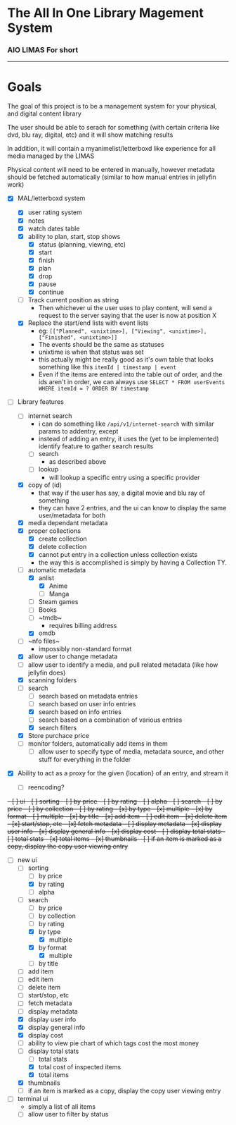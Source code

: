 # The **A**ll **I**n **O**ne **Li**brary **Ma**gement **S**ystem

### AIO LIMAS For short

---

# Goals

The goal of this project is to be a management system for your physical, and digital content library

The user should be able to serach for something (with certain criteria like dvd, blu ray, digital, etc) and it will show matching results

In addition, it will contain a myanimelist/letterboxd like experience for all media managed by the LIMAS

Physical content will need to be entered in manually, however metadata should be fetched automatically (similar to how manual entries in jellyfin work)

- [x] MAL/letterboxd system
  - [x] user rating system
  - [x] notes
  - [x] watch dates table
  - [x] ability to plan, start, stop shows
    - [x] status (planning, viewing, etc)
    - [x] start
    - [x] finish
    - [x] plan
    - [x] drop
    - [x] pause
    - [x] continue
  - [ ] Track current position as string
    - Then whichever ui the user uses to play content, will send a request to the server saying that the user is now at position X
  - [x] Replace the start/end lists with event lists
    - eg: `[["Planned", <unixtime>], ["Viewing", <unixtime>], ["Finished", <unixtime>]]`
    - The events should be the same as statuses
    - unixtime is when that status was set
    - this actually might be really good as it's own table that looks something like this
      `itemId | timestamp | event`
    - Even if the items are entered into the table out of order, and the ids aren't in order, we can always use `SELECT * FROM userEvents WHERE itemId = ? ORDER BY timestamp`
- [ ] Library features
  - [ ] internet search
    - i can do something like `/api/v1/internet-search` with similar params to addentry, except
    - instead of adding an entry, it uses the (yet to be implemented) identify feature to gather search results
    - [ ] search
      - as described above
    - [ ] lookup
      - will lookup a specific entry using a specific provider
  - [x] copy of (id)
    - that way if the user has say, a digital movie and blu ray of something
    - they can have 2 entries, and the ui can know to display the same user/metadata for both
  - [x] media dependant metadata
  - [x] proper collections
    - [x] create collection
    - [x] delete collection
    - [x] cannot put entry in a collection unless collection exists
    - the way this is accomplished is simply by having a Collection TY.
  - [ ] automatic metadata
    - [x] anlist
      - [x] Anime
      - [ ] Manga
    - [ ] Steam games
    - [ ] Books
    - [ ] ~tmdb~
      - requires billing address
    - [x] omdb
  - [ ] ~nfo files~
    - impossibly non-standard format
  - [x] allow user to change metadata
  - [ ] allow user to identify a media, and pull related metadata (like how jellyfin does)
  - [x] scanning folders
  - [ ] search
    - [ ] search based on metadata entries
    - [ ] search based on user info entries
    - [x] search based on info entries
    - [ ] search based on a combination of various entries
    - [x] search filters
  - [x] Store purchace price
  - [ ] monitor folders, automatically add items in them
    - [ ] allow user to specify type of media, metadata source, and other stuff for everything in the folder
- [x] Ability to act as a proxy for the given {location} of an entry, and stream it

  - [ ] reencoding?

<del>
- [ ] ui
  - [ ] sorting
    - [ ] by price
    - [ ] by rating
    - [ ] alpha
  - [ ] search
    - [ ] by price
    - [ ] by collection
    - [ ] by rating
    - [x] by type
      - [x] multiple
    - [x] by format
      - [ ] multiple
    - [x] by title
  - [x] add item
  - [ ] edit item
  - [x] delete item
  - [x] start/stop, etc
  - [x] fetch metadata
  - [ ] display metadata
  - [x] display user info
  - [x] display general info
  - [x] display cost
  - [ ] display total stats
    - [ ] total stats
    - [x] total items
  - [x] thumbnails
  - [ ] if an item is marked as a copy, display the copy user viewing entry
</del>

- [ ] new ui
  - [ ] sorting
    - [ ] by price
    - [x] by rating
    - [ ] alpha
  - [ ] search
    - [ ] by price
    - [ ] by collection
    - [ ] by rating
    - [x] by type
      - [x] multiple
    - [x] by format
      - [x] multiple
    - [ ] by title
  - [ ] add item
  - [ ] edit item
  - [ ] delete item
  - [ ] start/stop, etc
  - [ ] fetch metadata
  - [ ] display metadata
  - [x] display user info
  - [x] display general info
  - [x] display cost
  - [ ] ability to view pie chart of which tags cost the most money
  - [ ] display total stats
    - [ ] total stats
    - [x] total cost of inspected items
    - [x] total items
  - [x] thumbnails
  - [ ] if an item is marked as a copy, display the copy user viewing entry

- [ ] terminal ui
  - simply a list of all items
  - [ ] allow user to filter by status
